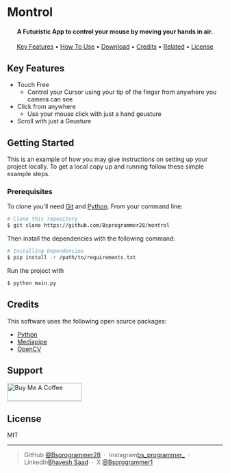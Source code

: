 <h1 align="left">
  <br>
  Montrol
  <br>
</h1>

<h4 align="center">A Futuristic App to control your mouse by moving your hands in air</a>.</h4>

<p align="center">
  <a href="#key-features">Key Features</a> •
  <a href="#how-to-use">How To Use</a> •
  <a href="#download">Download</a> •
  <a href="#credits">Credits</a> •
  <a href="#related">Related</a> •
  <a href="#license">License</a>
</p>

<!-- ![screenshot](https://raw.githubusercontent.com/amitmerchant1990/electron-markdownify/master/app/img/markdownify.gif) -->

## Key Features

- Touch Free 
  - Control your Cursor using your tip of the finger from anywhere you camera can see
- Click from anywhere
  - Use your mouse click with just a hand geusture
- Scroll with just a Geusture

## Getting Started

This is an example of how you may give instructions on setting up your project locally. To get a local copy up and running follow these simple example steps.

### Prerequisites

To clone you'll need [Git](https://git-scm.com) and [Python](https://www.python.org/downloads/). From your command line:

```bash
# Clone this repository
$ git clone https://github.com/Bsprogrammer28/montrol
```

Then install the dependencies with the following command:
```bash
# Installing Dependencies
$ pip install -r /path/to/requirements.txt
```

Run the project with 
```bash
$ python main.py
```

## Credits

This software uses the following open source packages:

- [Python](https://www.python.org)
- [Mediapipe](https://ai.google.dev/edge/mediapipe/solutions/vision/hand_landmarker)
- [OpenCV](https://opencv.org)

## Support

<a href="https://buymeacoffee.com/bsprogrammer" target="_blank"><img src="https://www.buymeacoffee.com/assets/img/custom_images/purple_img.png" alt="Buy Me A Coffee" style="height: 41px !important;width: 174px !important;box-shadow: 0px 3px 2px 0px rgba(190, 190, 190, 0.5) !important;-webkit-box-shadow: 0px 3px 2px 0px rgba(190, 190, 190, 0.5) !important;" ></a>
## License

MIT

---
> GitHub [@Bsprogrammer28](https://github.com/Bsprogrammer28) &nbsp;&middot;&nbsp;
> Instagram[bs_programmer_](https://www.instagram.com/bs_programmer_/) &nbsp;&middot;&nbsp;
> LinkedIn[Bhavesh Saad](https://www.linkedin.com/in/bhavesh-saad/) &nbsp;&middot;&nbsp;
> X [@Bsprogrammer1](https://x.com/Bsprogrammer1)
